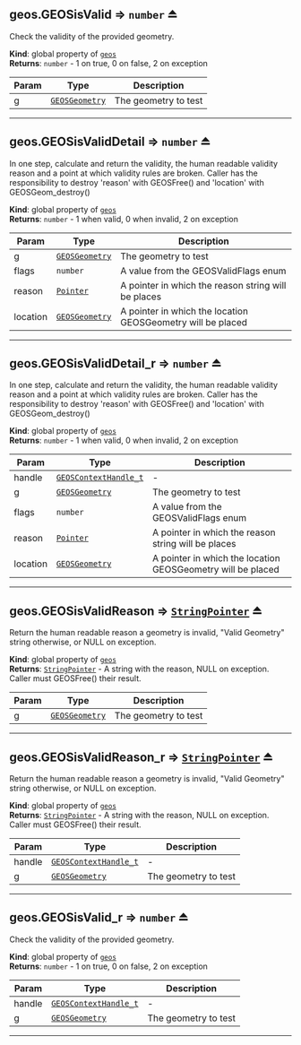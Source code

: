 <a name="exp_module_geos--geos.GEOSisValid"></a>

## geos.GEOSisValid ⇒ <code>number</code> ⏏
Check the validity of the provided geometry.

**Kind**: global property of [<code>geos</code>](/typedefs-enums/typedefs-enums.html#module_geos)  
**Returns**: <code>number</code> - 1 on true, 0 on false, 2 on exception  

| Param | Type | Description |
| --- | --- | --- |
| g | [<code>GEOSGeometry</code>](/typedefs-enums/typedefs-enums.html#GEOSGeometry) | The geometry to test |


---
<a name="exp_module_geos--geos.GEOSisValidDetail"></a>

## geos.GEOSisValidDetail ⇒ <code>number</code> ⏏
In one step, calculate and return the validity, the human readable validity reason and a point at which validity rules are broken. Caller has the responsibility to destroy 'reason' with GEOSFree() and 'location' with GEOSGeom_destroy()

**Kind**: global property of [<code>geos</code>](/typedefs-enums/typedefs-enums.html#module_geos)  
**Returns**: <code>number</code> - 1 when valid, 0 when invalid, 2 on exception  

| Param | Type | Description |
| --- | --- | --- |
| g | [<code>GEOSGeometry</code>](/typedefs-enums/typedefs-enums.html#GEOSGeometry) | The geometry to test |
| flags | <code>number</code> | A value from the GEOSValidFlags enum |
| reason | [<code>Pointer</code>](/typedefs-enums/typedefs-enums.html#Pointer) | A pointer in which the reason string will be places |
| location | [<code>GEOSGeometry</code>](/typedefs-enums/typedefs-enums.html#GEOSGeometry) | A pointer in which the location GEOSGeometry will be placed |


---
<a name="exp_module_geos--geos.GEOSisValidDetail_r"></a>

## geos.GEOSisValidDetail\_r ⇒ <code>number</code> ⏏
In one step, calculate and return the validity, the human readable validity reason and a point at which validity rules are broken. Caller has the responsibility to destroy 'reason' with GEOSFree() and 'location' with GEOSGeom_destroy()

**Kind**: global property of [<code>geos</code>](/typedefs-enums/typedefs-enums.html#module_geos)  
**Returns**: <code>number</code> - 1 when valid, 0 when invalid, 2 on exception  

| Param | Type | Description |
| --- | --- | --- |
| handle | [<code>GEOSContextHandle\_t</code>](/typedefs-enums/typedefs-enums.html#GEOSContextHandle_t) | - |
| g | [<code>GEOSGeometry</code>](/typedefs-enums/typedefs-enums.html#GEOSGeometry) | The geometry to test |
| flags | <code>number</code> | A value from the GEOSValidFlags enum |
| reason | [<code>Pointer</code>](/typedefs-enums/typedefs-enums.html#Pointer) | A pointer in which the reason string will be places |
| location | [<code>GEOSGeometry</code>](/typedefs-enums/typedefs-enums.html#GEOSGeometry) | A pointer in which the location GEOSGeometry will be placed |


---
<a name="exp_module_geos--geos.GEOSisValidReason"></a>

## geos.GEOSisValidReason ⇒ [<code>StringPointer</code>](/typedefs-enums/typedefs-enums.html#StringPointer) ⏏
Return the human readable reason a geometry is invalid, "Valid Geometry" string otherwise, or NULL on exception.

**Kind**: global property of [<code>geos</code>](/typedefs-enums/typedefs-enums.html#module_geos)  
**Returns**: [<code>StringPointer</code>](/typedefs-enums/typedefs-enums.html#StringPointer) - A string with the reason, NULL on exception. Caller must GEOSFree() their result.  

| Param | Type | Description |
| --- | --- | --- |
| g | [<code>GEOSGeometry</code>](/typedefs-enums/typedefs-enums.html#GEOSGeometry) | The geometry to test |


---
<a name="exp_module_geos--geos.GEOSisValidReason_r"></a>

## geos.GEOSisValidReason\_r ⇒ [<code>StringPointer</code>](/typedefs-enums/typedefs-enums.html#StringPointer) ⏏
Return the human readable reason a geometry is invalid, "Valid Geometry" string otherwise, or NULL on exception.

**Kind**: global property of [<code>geos</code>](/typedefs-enums/typedefs-enums.html#module_geos)  
**Returns**: [<code>StringPointer</code>](/typedefs-enums/typedefs-enums.html#StringPointer) - A string with the reason, NULL on exception. Caller must GEOSFree() their result.  

| Param | Type | Description |
| --- | --- | --- |
| handle | [<code>GEOSContextHandle\_t</code>](/typedefs-enums/typedefs-enums.html#GEOSContextHandle_t) | - |
| g | [<code>GEOSGeometry</code>](/typedefs-enums/typedefs-enums.html#GEOSGeometry) | The geometry to test |


---
<a name="exp_module_geos--geos.GEOSisValid_r"></a>

## geos.GEOSisValid\_r ⇒ <code>number</code> ⏏
Check the validity of the provided geometry.

**Kind**: global property of [<code>geos</code>](/typedefs-enums/typedefs-enums.html#module_geos)  
**Returns**: <code>number</code> - 1 on true, 0 on false, 2 on exception  

| Param | Type | Description |
| --- | --- | --- |
| handle | [<code>GEOSContextHandle\_t</code>](/typedefs-enums/typedefs-enums.html#GEOSContextHandle_t) | - |
| g | [<code>GEOSGeometry</code>](/typedefs-enums/typedefs-enums.html#GEOSGeometry) | The geometry to test |


---
